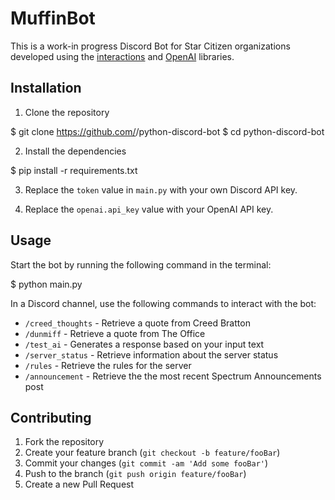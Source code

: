 # MuffinBot

This is a work-in progress Discord Bot for Star Citizen organizations developed using the [interactions](https://discord-py-slash-command.readthedocs.io/en/latest/index.html) and [OpenAI](https://beta.openai.com/) libraries.

## Installation

1. Clone the repository

$ git clone https://github.com/<username>/python-discord-bot
$ cd python-discord-bot


2. Install the dependencies

$ pip install -r requirements.txt

3. Replace the `token` value in `main.py` with your own Discord API key.

4. Replace the `openai.api_key` value with your OpenAI API key.

## Usage

Start the bot by running the following command in the terminal:

$ python main.py


In a Discord channel, use the following commands to interact with the bot:

- `/creed_thoughts` - Retrieve a quote from Creed Bratton
- `/dunmiff` - Retrieve a quote from The Office
- `/test_ai` - Generates a response based on your input text
- `/server_status` - Retrieve information about the server status
- `/rules` - Retrieve the rules for the server
- `/announcement` - Retrieve the the most recent Spectrum Announcements post

## Contributing

1. Fork the repository
2. Create your feature branch (`git checkout -b feature/fooBar`)
3. Commit your changes (`git commit -am 'Add some fooBar'`)
4. Push to the branch (`git push origin feature/fooBar`)
5. Create a new Pull Request
